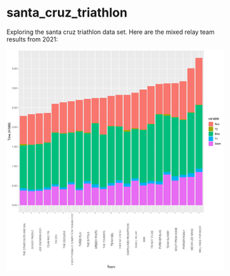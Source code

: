 # santa_cruz_triathlon
Exploring the santa cruz triathlon data set. 
Here are the mixed relay team results from 2021:

![alt text](https://github.com/aaronferrucci/santa_cruz_triathlon/blob/main/relay_2021_mixed.png "PNG plot")
